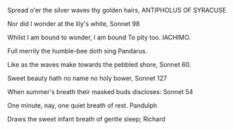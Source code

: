 Spread o'er the silver waves thy golden hairs,
ANTIPHOLUS OF SYRACUSE

Nor did I wonder at the lily's white,
Sonnet 98

Whilst I am bound to wonder, I am bound
    To pity too.
IACHIMO.

Full merrily the humble-bee doth sing
Pandarus.

Like as the waves make towards the pebbled shore,
Sonnet 60.

Sweet beauty hath no name no holy bower,
Sonnet 127

When summer's breath their masked buds discloses:
Sonnet 54

One minute, nay, one quiet breath of rest.
Pandulph

Draws the sweet infant breath of gentle sleep;
Richard


